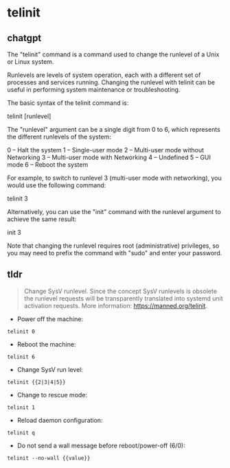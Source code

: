 # telinit 
## chatgpt 
The "telinit" command is a command used to change the runlevel of a Unix or Linux system.

Runlevels are levels of system operation, each with a different set of processes and services running. Changing the runlevel with telinit can be useful in performing system maintenance or troubleshooting.

The basic syntax of the telinit command is:

telinit [runlevel]

The "runlevel" argument can be a single digit from 0 to 6, which represents the different runlevels of the system:

0 – Halt the system
1 – Single-user mode
2 – Multi-user mode without Networking
3 – Multi-user mode with Networking
4 – Undefined
5 – GUI mode
6 – Reboot the system

For example, to switch to runlevel 3 (multi-user mode with networking), you would use the following command:

telinit 3

Alternatively, you can use the "init" command with the runlevel argument to achieve the same result:

init 3

Note that changing the runlevel requires root (administrative) privileges, so you may need to prefix the command with "sudo" and enter your password. 

## tldr 
 
> Change SysV runlevel.
> Since the concept SysV runlevels is obsolete the runlevel requests will be transparently translated into systemd unit activation requests.
> More information: <https://manned.org/telinit>.

- Power off the machine:

`telinit 0`

- Reboot the machine:

`telinit 6`

- Change SysV run level:

`telinit {{2|3|4|5}}`

- Change to rescue mode:

`telinit 1`

- Reload daemon configuration:

`telinit q`

- Do not send a wall message before reboot/power-off (6/0):

`telinit --no-wall {{value}}`
